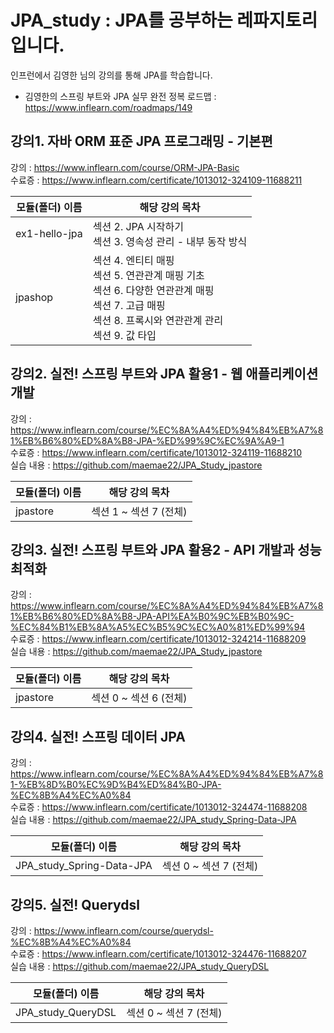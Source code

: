 # JPA_study : JPA를 공부하는 레파지토리 입니다.
인프런에서 김영한 님의 강의를 통해 JPA를 학습합니다.
- 김영한의 스프링 부트와 JPA 실무 완전 정복 로드맵 : https://www.inflearn.com/roadmaps/149

## 강의1. 자바 ORM 표준 JPA 프로그래밍 - 기본편
강의 : https://www.inflearn.com/course/ORM-JPA-Basic
<br>
수료증 : https://www.inflearn.com/certificate/1013012-324109-11688211

| 모듈(폴더) 이름     | 해당 강의 목차       |
|---------------|----------------|
| ex1-hello-jpa | 섹션 2. JPA 시작하기<br/>섹션 3. 영속성 관리 - 내부 동작 방식 |
| jpashop       | 섹션 4. 엔티티 매핑<br/>섹션 5. 연관관계 매핑 기초<br/>섹션 6. 다양한 연관관계 매핑<br/>섹션 7. 고급 매핑<br/>섹션 8. 프록시와 연관관계 관리<br/>섹션 9. 값 타입          |

## 강의2. 실전! 스프링 부트와 JPA 활용1 - 웹 애플리케이션 개발
강의 : https://www.inflearn.com/course/%EC%8A%A4%ED%94%84%EB%A7%81%EB%B6%80%ED%8A%B8-JPA-%ED%99%9C%EC%9A%A9-1
<br>
수료증 : https://www.inflearn.com/certificate/1013012-324119-11688210
<br>
실습 내용 : https://github.com/maemae22/JPA_Study_jpastore

| 모듈(폴더) 이름 | 해당 강의 목차         |
|-----------|------------------|
| jpastore  | 섹션 1 ~ 섹션 7 (전체) |

## 강의3. 실전! 스프링 부트와 JPA 활용2 - API 개발과 성능 최적화
강의 : https://www.inflearn.com/course/%EC%8A%A4%ED%94%84%EB%A7%81%EB%B6%80%ED%8A%B8-JPA-API%EA%B0%9C%EB%B0%9C-%EC%84%B1%EB%8A%A5%EC%B5%9C%EC%A0%81%ED%99%94
<br>
수료증 : https://www.inflearn.com/certificate/1013012-324214-11688209
<br>
실습 내용 : https://github.com/maemae22/JPA_Study_jpastore

| 모듈(폴더) 이름 | 해당 강의 목차         |
|-----------|------------------|
| jpastore  | 섹션 0 ~ 섹션 6 (전체) |

## 강의4. 실전! 스프링 데이터 JPA
강의 : https://www.inflearn.com/course/%EC%8A%A4%ED%94%84%EB%A7%81-%EB%8D%B0%EC%9D%B4%ED%84%B0-JPA-%EC%8B%A4%EC%A0%84
<br>
수료증 : https://www.inflearn.com/certificate/1013012-324474-11688208
<br>
실습 내용 : https://github.com/maemae22/JPA_study_Spring-Data-JPA

| 모듈(폴더) 이름 | 해당 강의 목차         |
|-----------|------------------|
| JPA_study_Spring-Data-JPA  | 섹션 0 ~ 섹션 7 (전체) |

## 강의5. 실전! Querydsl
강의 : https://www.inflearn.com/course/querydsl-%EC%8B%A4%EC%A0%84
<br>
수료증 : https://www.inflearn.com/certificate/1013012-324476-11688207
<br>
실습 내용 : https://github.com/maemae22/JPA_study_QueryDSL

| 모듈(폴더) 이름 | 해당 강의 목차         |
|-----------|------------------|
| JPA_study_QueryDSL  | 섹션 0 ~ 섹션 7 (전체) |
